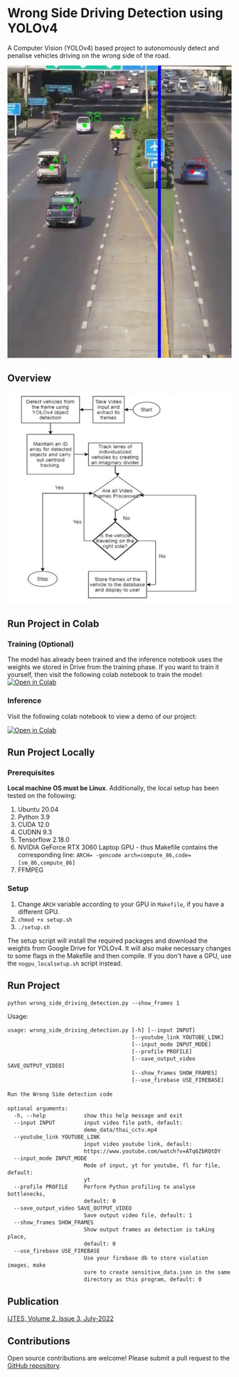 # Wrong Side Driving Detection using YOLOv4

A Computer Vision (YOLOv4) based project to autonomously detect and penalise vehicles driving on the wrong side of the road.  

![alt text](screenshots/program_output.jpg)


## Overview

![alt text](screenshots/Methodology.jpg)


## Run Project in Colab

### Training (Optional)

The model has already been trained and the inference notebook uses the weights we stored in Drive from the training phase. If you want to train it yourself, then visit the following colab notebook to train the model:
[![Open in Colab](https://colab.research.google.com/assets/colab-badge.svg)](https://colab.research.google.com/github/sriramcu/yolov4_wrong_side_driving_detection/blob/master/notebooks/Training.ipynb)

### Inference
Visit the following colab notebook to view a demo of our project:  
  
[![Open in Colab](https://colab.research.google.com/assets/colab-badge.svg)](https://colab.research.google.com/github/sriramcu/yolov4_wrong_side_driving_detection/blob/master/notebooks/Yolov4_WrongSideDetection.ipynb)


## Run Project Locally

### Prerequisites

**Local machine OS must be Linux**. Additionally, the local setup has been tested on the following:

1. Ubuntu 20.04
2. Python 3.9
3. CUDA 12.0
4. CUDNN 9.3
5. Tensorflow 2.18.0
6. NVIDIA GeForce RTX 3060 Laptop GPU - thus Makefile contains the corresponding line: `ARCH= -gencode arch=compute_86,code=[sm_86,compute_86]`
7. FFMPEG

### Setup

1. Change `ARCH` variable according to your GPU in `Makefile`, if you have a different GPU.
2. `chmod +x setup.sh`  
3. `./setup.sh`  

The setup script will install the required packages and download the weights from Google Drive for YOLOv4. It will also make necessary changes to some flags in the Makefile and then compile. If you don't have a GPU, use the `nogpu_localsetup.sh` script instead.

## Run Project

`python wrong_side_driving_detection.py --show_frames 1`  

Usage:   

```python3 wrong_side_driving_detection.py -h
usage: wrong_side_driving_detection.py [-h] [--input INPUT]
                                       [--youtube_link YOUTUBE_LINK]
                                       [--input_mode INPUT_MODE]
                                       [--profile PROFILE]
                                       [--save_output_video SAVE_OUTPUT_VIDEO]
                                       [--show_frames SHOW_FRAMES]
                                       [--use_firebase USE_FIREBASE]

Run the Wrong Side detection code

optional arguments:
  -h, --help            show this help message and exit
  --input INPUT         input video file path, default:
                        demo_data/thai_cctv.mp4
  --youtube_link YOUTUBE_LINK
                        input video youtube link, default:
                        https://www.youtube.com/watch?v=ATq6ZbRQtDY
  --input_mode INPUT_MODE
                        Mode of input, yt for youtube, fl for file, default:
                        yt
  --profile PROFILE     Perform Python profiling to analyse bottlenecks,
                        default: 0
  --save_output_video SAVE_OUTPUT_VIDEO
                        Save output video file, default: 1
  --show_frames SHOW_FRAMES
                        Show output frames as detection is taking place,
                        default: 0
  --use_firebase USE_FIREBASE
                        Use your firebase db to store violation images, make
                        sure to create sensitive_data.json in the same
                        directory as this program, default: 0
```

## Publication

[IJTES, Volume 2, Issue 3, July-2022](https://mapscipub.com/download/2192/)

## Contributions

Open source contributions are welcome! Please submit a pull request to the [GitHub repository](https://github.com/sriramcu/yolov4_wrong_side_driving_detection).
